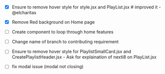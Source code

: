 - [x] Ensure to remove hover style for style.jsx and PlayList.jsx # improved it - @elcharitas
- [x] Remove Red background on Home page
- [ ] Create component to loop through home features
- [ ] Change name of branch to contributing requirement


- [ ] Ensure to remove hover style for PlaylistSmallCard.jsx and CreatePlaylistHeader.jsx - Ask for explaination of nexti8 on PlayList.jsx
- [ ] fix modal issue (modal not closing)